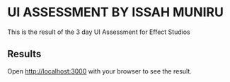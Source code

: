 # UI ASSESSMENT BY ISSAH MUNIRU
This is the result of the 3 day UI Assessment for Effect Studios


## Results

Open [http://localhost:3000](http://localhost:3000) with your browser to see the result.
